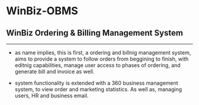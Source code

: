 # WinBiz-OBMS

## WinBiz Ordering & Billing Management System
-------------------------------------------
- as name implies, this is first, a ordering and billnig management system,
aims to provide a system to follow orders from beggining to finish, with editnig
capabilities, manage user access to phases of ordering, and generate bill and
invoice as well.

- system functionality is extended with a 360 business management system, to
view order and marketing statistics. As well as, managing users, HR and business email.

